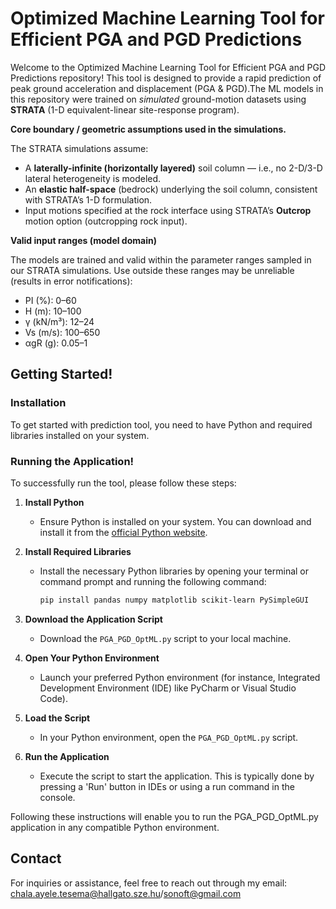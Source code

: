 # Optimized Machine Learning Tool for Efficient PGA and PGD Predictions

Welcome to the Optimized Machine Learning Tool for Efficient PGA and PGD Predictions repository! This tool is designed to provide a rapid prediction of peak ground acceleration and displacement (PGA & PGD).The ML models in this repository were trained on *simulated* ground-motion datasets using **STRATA** (1-D equivalent-linear site-response program). 

**Core boundary / geometric assumptions used in the simulations.**  

The STRATA simulations assume:
- A **laterally-infinite (horizontally layered)** soil column — i.e., no 2-D/3-D lateral heterogeneity is modeled.  
- An **elastic half-space** (bedrock) underlying the soil column, consistent with STRATA’s 1-D formulation. 
- Input motions specified at the rock interface using STRATA’s **Outcrop** motion option (outcropping rock input).
  
 **Valid input ranges (model domain)**
  
The models are trained and valid within the parameter ranges sampled in our STRATA simulations. Use outside these ranges may be unreliable (results in error notifications):
-	PI (%): 0–60
-	H (m): 10–100
-	γ (kN/m³): 12–24
-	Vs (m/s): 100–650
-	αgR (g): 0.05–1


## Getting Started!

### Installation

To get started with prediction tool, you need to have Python and required libraries installed on your system.


### Running the Application!

To successfully run the tool, please follow these steps:

1. **Install Python**
   - Ensure Python is installed on your system. You can download and install it from the [official Python website](https://www.python.org/).

2. **Install Required Libraries**
   - Install the necessary Python libraries by opening your terminal or command prompt and running the following command:
     ```bash
     pip install pandas numpy matplotlib scikit-learn PySimpleGUI 
     ```

3. **Download the Application Script**
   - Download the `PGA_PGD_OptML.py` script to your local machine.

4. **Open Your Python Environment**
   - Launch your preferred Python environment (for instance, Integrated Development Environment (IDE) like PyCharm or Visual Studio Code).

5. **Load the Script**
   - In your Python environment, open the `PGA_PGD_OptML.py`  script.

6. **Run the Application**
   - Execute the script to start the application. This is typically done by pressing a 'Run' button in IDEs or using a run command in the console.

Following these instructions will enable you to run the PGA_PGD_OptML.py application in any compatible Python environment.

## Contact

For inquiries or assistance, feel free to reach out through my email: chala.ayele.tesema@hallgato.sze.hu/sonoft@gmail.com

